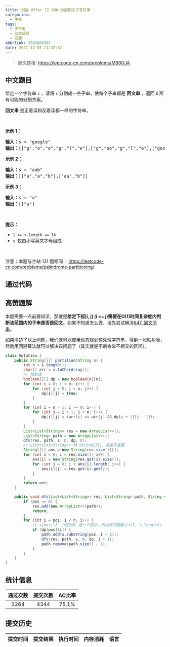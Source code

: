 ```yaml
---
title: 剑指 Offer II 086-分割回文子字符串
categories:
  - 中等
tags:
  - 字符串
  - 动态规划
  - 回溯
abbrlink: 2593660307
date: 2021-12-03 21:32:52
---
```


> 原文链接: https://leetcode-cn.com/problems/M99OJA




## 中文题目
<div><p>给定一个字符串 <code>s</code> ，请将 <code>s</code> 分割成一些子串，使每个子串都是 <strong>回文串</strong> ，返回 s 所有可能的分割方案。</p>

<p><meta charset="UTF-8" /><strong>回文串</strong>&nbsp;是正着读和反着读都一样的字符串。</p>

<p>&nbsp;</p>

<p><strong>示例 1：</strong></p>

<pre>
<strong>输入：</strong>s =<strong> </strong>&quot;google&quot;
<strong>输出：</strong>[[&quot;g&quot;,&quot;o&quot;,&quot;o&quot;,&quot;g&quot;,&quot;l&quot;,&quot;e&quot;],[&quot;g&quot;,&quot;oo&quot;,&quot;g&quot;,&quot;l&quot;,&quot;e&quot;],[&quot;goog&quot;,&quot;l&quot;,&quot;e&quot;]]
</pre>

<p><strong>示例 2：</strong></p>

<pre>
<strong>输入：</strong>s = &quot;aab&quot;
<strong>输出：</strong>[[&quot;a&quot;,&quot;a&quot;,&quot;b&quot;],[&quot;aa&quot;,&quot;b&quot;]]
</pre>

<p><strong>示例 3：</strong></p>

<pre>
<strong>输入：</strong>s = &quot;a&quot;
<strong>输出：</strong>[[&quot;a&quot;]<span style="font-family: &quot;Helvetica Neue&quot;, Helvetica, Arial, sans-serif; font-size: 14px; background-color: rgb(255, 255, 255);">&nbsp;</span></pre>

<p>&nbsp;</p>

<p><b>提示：</b></p>

<ul>
	<li><code>1 &lt;= s.length &lt;= 16</code></li>
	<li><code>s </code>仅由小写英文字母组成</li>
</ul>

<p>&nbsp;</p>

<p><meta charset="UTF-8" />注意：本题与主站 131&nbsp;题相同：&nbsp;<a href="https://leetcode-cn.com/problems/palindrome-partitioning/">https://leetcode-cn.com/problems/palindrome-partitioning/</a></p>
</div>

## 通过代码
<RecoDemo>
</RecoDemo>


## 高赞题解
本题需要一点前置知识，那就是**给定下标[i, j] (i <= j)需要在O(1)时间复杂度内判断该范围内的子串是否是回文**。如果不知道怎么做，请先尝试解决[647. 回文子串](https://leetcode-cn.com/problems/palindromic-substrings/)。

如果清楚了以上问题，我们就可以使用动态规划预处理字符串，得到一张映射表，然后用回溯算法就可以解决该问题了（其实就是不断枚举不相交的区间）。

``` java
class Solution {
    public String[][] partition(String s) {
        int n = s.length();
        char[] arr = s.toCharArray();
        // 预处理
        boolean[][] dp = new boolean[n][n];
        for (int i = 0; i < n; i++) {
            for (int j = 0; j < n; j++) {
                dp[i][j] = true;
            }
        }
        for (int i = n - 1; i >= 0; i--) {
            for (int j = i + 1; j < n; j++) {
                dp[i][j] = (arr[i] == arr[j] && dp[i + 1][j - 1]);
            }
        }
        List<List<String>> res = new ArrayList<>();
        List<String> path = new ArrayList<>();
        dfs(res, path, s, n, dp, 0);
        // List<List<String>> 转 String[][]，这里不重要
        String[][] ans = new String[res.size()][];
        for (int i = 0; i < res.size(); i++) {
            ans[i] = new String[res.get(i).size()];
            for (int j = 0; j < ans[i].length; j++) {
                ans[i][j] = res.get(i).get(j);
            }
        }
        return ans;
    }

    public void dfs(List<List<String>> res, List<String> path, String s, int n, boolean[][] dp, int pos) {
        if (pos == n) {
            res.add(new ArrayList<>(path));
            return;
        }
        for (int i = pos; i < n; i++) {
            // s[pos:i] （闭区间）是一个回文，所以递归搜索s[i+1, s.length()-1] 
            if (dp[pos][i]) {
                path.add(s.substring(pos, i + 1));
                dfs(res, path, s, n, dp, i + 1);
                path.remove(path.size() - 1);
            }
        }
    }
}
```


## 统计信息
| 通过次数 | 提交次数 | AC比率 |
| :------: | :------: | :------: |
|    3264    |    4344    |   75.1%   |

## 提交历史
| 提交时间 | 提交结果 | 执行时间 |  内存消耗  | 语言 |
| :------: | :------: | :------: | :--------: | :--------: |
